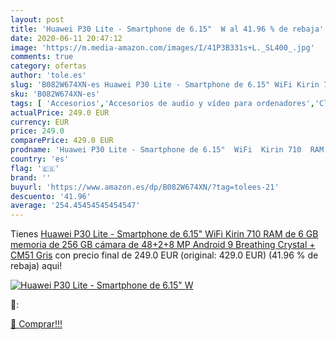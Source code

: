 ```yaml
---
layout: post
title: 'Huawei P30 Lite - Smartphone de 6.15"  W al 41.96 % de rebaja'
date: 2020-06-11 20:47:12
image: 'https://m.media-amazon.com/images/I/41P3B331s+L._SL400_.jpg'
comments: true
category: ofertas
author: 'tole.es'
slug: 'B082W674XN-es Huawei P30 Lite - Smartphone de 6.15" WiFi Kirin 710 RAM...'
sku: 'B082W674XN-es'
tags: [ 'Accesorios','Accesorios de audio y vídeo para ordenadores','Clientes de streaming','Dispositivos para el streaming','Electrónica','Equipos de audio y Hi-Fi','Informática','Smartwatches','Tablets','Tecnología para vestir','Webcams y telefonía VoIP','android', ]
actualPrice: 249.0 EUR
currency: EUR
price: 249.0
comparePrice: 429.0 EUR
prodname: 'Huawei P30 Lite - Smartphone de 6.15"  WiFi  Kirin 710  RAM de 6 GB  memoria de 256 GB  cámara de 48+2+8 MP  Android 9  Breathing Crystal + CM51 Gris'
country: 'es'
flag: '🇪🇸'
brand: ''
buyurl: 'https://www.amazon.es/dp/B082W674XN/?tag=tolees-21'
descuento: '41.96'
average: '254.45454545454547'
---
```


Tienes [Huawei P30 Lite - Smartphone de 6.15"  WiFi  Kirin 710  RAM de 6 GB  memoria de 256 GB  cámara de 48+2+8 MP  Android 9  Breathing Crystal + CM51 Gris](https://www.amazon.es/dp/B082W674XN/?tag=tolees-21) con precio final de  249.0 EUR (original: 429.0 EUR) (41.96 %  de rebaja) aqui!

[![Huawei P30 Lite - Smartphone de 6.15"  W](https://m.media-amazon.com/images/I/41P3B331s+L._SL400_.jpg)](https://www.amazon.es/dp/B082W674XN/?tag=tolees-21)

🔎:


[🛒 Comprar!!!](https://www.amazon.es/dp/B082W674XN/?tag=tolees-21)
